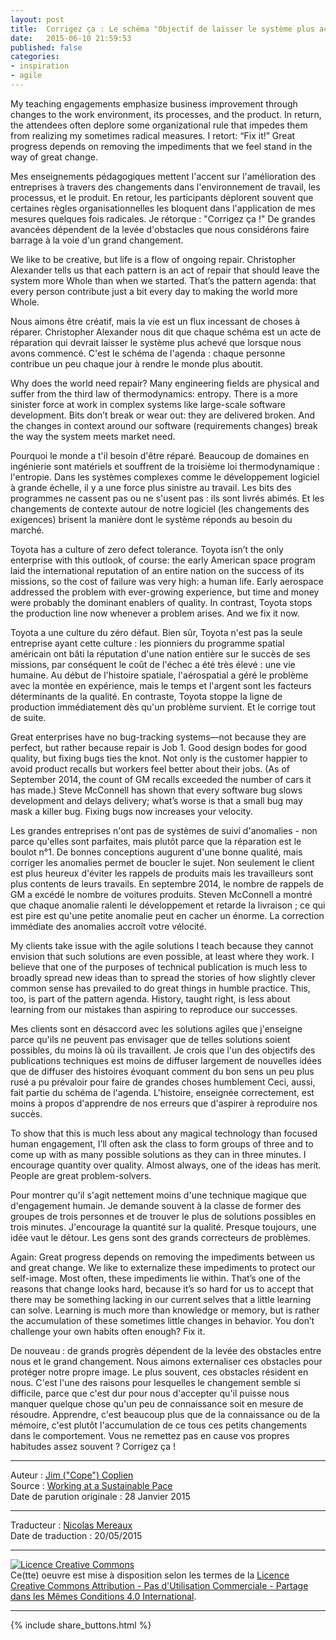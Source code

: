 ```yaml
---
layout: post
title:  Corrigez ça : Le schéma "Objectif de laisser le système plus achevé"
date:   2015-06-10 21:59:53
published: false
categories: 
- inspiration
- agile
---
```


My teaching engagements emphasize business improvement through changes to the work environment, its processes, and the product. In return, the attendees often deplore some organizational rule that impedes them from realizing my sometimes radical measures. I retort: “Fix it!” Great progress depends on removing the impediments that we feel stand in the way of great change. 
 
Mes enseignements pédagogiques mettent l'accent sur l'amélioration des entreprises à travers des changements dans l'environnement de travail, les processus, et le produit. En retour, les participants déplorent souvent que certaines règles organisationnelles les bloquent dans l'application de mes mesures quelques fois radicales. Je rétorque : "Corrigez ça !"  De grandes avancées dépendent de la levée d'obstacles que nous considérons faire barrage à la voie d'un grand changement.
 
We like to be creative, but life is a flow of ongoing repair. Christopher Alexander tells us that each pattern is an act of repair that should leave the system more Whole than when we started. That’s the pattern agenda: that every person contribute just a bit every day to making the world more Whole.

Nous aimons être créatif, mais la vie est un flux incessant de choses à réparer. 
Christopher Alexander nous dit que chaque schéma est un acte de réparation qui devrait laisser le système plus achevé que lorsque nous avons commencé. C'est le schéma de l'agenda : chaque personne contribue un peu chaque jour à rendre le monde plus aboutit.
 
Why does the world need repair? Many engineering fields are physical and suffer from the third law of thermodynamics: entropy. There is a more sinister force at work in complex systems like large-scale software development. Bits don’t break or wear out: they are delivered broken. And the changes in context around our software (requirements changes) break the way the system meets market need.

Pourquoi le monde a t'il besoin d'être réparé. Beaucoup de domaines en ingénierie sont matériels et souffrent de la troisième loi thermodynamique : l'entropie. Dans les systèmes complexes comme le développement logiciel à grande échelle, il y a une force plus sinistre au travail. Les bits des programmes ne cassent pas ou ne s'usent pas : ils sont livrés abimés. Et les changements de contexte autour de notre logiciel (les changements des exigences) brisent la manière dont le système réponds au besoin du marché.
 
Toyota has a culture of zero defect tolerance. Toyota isn’t the only enterprise with this outlook, of course: the early American space program laid the international reputation of an entire nation on the success of its missions, so the cost of failure was very high: a human life. Early aerospace addressed the problem with ever-growing experience, but time and money were probably the dominant enablers of quality. In contrast, Toyota stops the production line now whenever a problem arises. And we fix it now.
 
Toyota a une culture du zéro défaut. Bien sûr, Toyota n'est pas la seule entreprise ayant cette culture : les pionniers du programme spatial américain ont bâti la réputation d'une nation entière sur le succès de ses missions, par conséquent le coût de l'échec a été très élevé : une vie humaine. Au début de l'histoire spatiale, l'aérospatial a géré le problème avec la montée en expérience, mais le temps et l'argent sont les facteurs déterminants de la qualité. En contraste, Toyota stoppe la ligne de production immédiatement dès qu'un problème survient. Et le corrige tout de suite.
 
Great enterprises have no bug-tracking systems—not because they are perfect, but rather because repair is Job 1. Good design bodes for good quality, but fixing bugs ties the knot. Not only is the customer happier to avoid product recalls but workers feel better about their jobs. (As of September 2014, the count of GM recalls exceeded the number of cars it has made.) Steve McConnell has shown that every software bug slows development and delays delivery; what’s worse is that a small bug may mask a killer bug. Fixing bugs now increases your velocity.

Les grandes entreprises n'ont pas de systèmes de suivi d'anomalies - non parce qu'elles sont parfaites, mais plutôt parce que la réparation est le boulot n°1. De bonnes conceptions augurent d'une bonne qualité, mais corriger les anomalies permet de boucler le sujet. Non seulement le client est plus heureux d'éviter les rappels de produits mais les travailleurs sont plus contents de leurs travails. En septembre 2014, le nombre de rappels de GM a excédé le nombre de voitures produits. Steven McConnell a montré que chaque anomalie ralenti le développement et retarde la livraison ; ce qui est pire est qu'une petite anomalie peut en cacher un énorme. La correction immédiate des anomalies accroît votre vélocité.
 
My clients take issue with the agile solutions I teach because they cannot envision that such solutions are even possible, at least where they work. I believe that one of the purposes of technical publication is much less to broadly spread new ideas than to spread the stories of how slightly clever common sense has prevailed to do great things in humble practice. This, too, is part of the pattern agenda. History, taught right, is less about learning from our mistakes than aspiring to reproduce our successes.
 
Mes clients sont en désaccord avec les solutions agiles que j'enseigne parce qu'ils ne peuvent pas envisager que de telles solutions soient possibles, du moins là où ils travaillent. Je crois que l'un des objectifs des publications techniques est moins de diffuser largement de nouvelles idées que de diffuser des histoires évoquant comment du bon sens un peu plus rusé a pu prévaloir pour faire de grandes choses humblement Ceci, aussi, fait partie du schéma de l'agenda. L'histoire, enseignée correctement, est moins à propos d'apprendre de nos erreurs que d'aspirer à reproduire nos succès. 
 
To show that this is much less about any magical technology than focused human engagement, I’ll often ask the class to form groups of three and to come up with as many possible solutions as they can in three minutes. I encourage quantity over quality. Almost always, one of the ideas has merit. People are great problem-solvers.
 
Pour montrer qu'il s'agit nettement moins d'une technique magique que d'engagement humain. Je demande souvent à la classe de former des groupes de trois personnes et de trouver le plus de solutions possibles en trois minutes. J'encourage la quantité sur la qualité. Presque toujours, une idée vaut le détour. Les gens sont des grands correcteurs de problèmes.
 
Again: Great progress depends on removing the impediments between us and great change. We like to externalize these impediments to protect our self-image. Most often, these impediments lie within. That’s one of the reasons that change looks hard, because it’s so hard for us to accept that there may be something lacking in our current selves that a little learning can solve. Learning is much more than knowledge or memory, but is rather the accumulation of these sometimes little changes in behavior. You don’t challenge your own habits often enough? Fix it.

De nouveau : de grands progrès dépendent de la levée des obstacles entre nous et le grand changement. Nous aimons externaliser ces obstacles pour protéger notre propre image. Le plus souvent, ces obstacles résident en nous. C'est l'une des raisons pour lesquelles le changement semble si difficile, parce que c'est dur pour nous d'accepter qu'il puisse nous manquer quelque chose qu'un peu de connaissance soit en mesure de résoudre. Apprendre, c'est beaucoup plus que de la connaissance ou de la mémoire, c'est plutôt l'accumulation de ce tous ces petits changements dans le comportement. Vous ne remettez pas en cause vos propres habitudes assez souvent ? Corrigez ça !

---
Auteur : [Jim ("Cope") Coplien](https://sites.google.com/a/gertrudandcope.com/www/jimcoplien)  
Source : [Working at a Sustainable Pace](http://www.computer.org/web/agile-careers/content?g=8504655&type=article&urlTitle=sustainable-pace)  
Date de parution originale : 28 Janvier 2015  

---
Traducteur : [Nicolas Mereaux](http://www.les-traducteurs-agiles.org/traducteurs/)  
Date de traduction : 20/05/2015  

---

<a rel="license" href="http://creativecommons.org/licenses/by-nc-sa/4.0/"><img alt="Licence Creative Commons" style="border-width:0" src="http://i.creativecommons.org/l/by-nc-sa/4.0/88x31.png" /></a><br />Ce(tte) oeuvre est mise à disposition selon les termes de la <a rel="license" href="http://creativecommons.org/licenses/by-nc-sa/4.0/">Licence Creative Commons Attribution - Pas d'Utilisation Commerciale - Partage dans les Mêmes Conditions 4.0 International</a>.

---

{% include share_buttons.html %}
